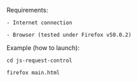 Requirements:

	- Internet connection

	- Browser (tested under Firefox v50.0.2) 

Example (how to launch):
	
	cd js-request-control

	firefox main.html
